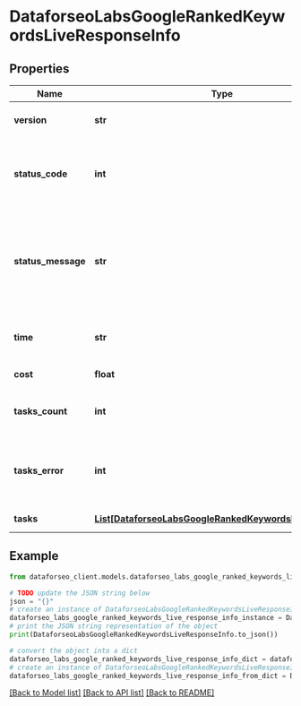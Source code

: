 # DataforseoLabsGoogleRankedKeywordsLiveResponseInfo


## Properties

Name | Type | Description | Notes
------------ | ------------- | ------------- | -------------
**version** | **str** | the current version of the API | [optional] 
**status_code** | **int** | general status code you can find the full list of the response codes here | [optional] 
**status_message** | **str** | general informational message you can find the full list of general informational messages here | [optional] 
**time** | **str** | total execution time, seconds | [optional] 
**cost** | **float** | total tasks cost, USD | [optional] 
**tasks_count** | **int** | the number of tasks in the tasks array | [optional] 
**tasks_error** | **int** | the number of tasks in the tasks array returned with an error | [optional] 
**tasks** | [**List[DataforseoLabsGoogleRankedKeywordsLiveTaskInfo]**](DataforseoLabsGoogleRankedKeywordsLiveTaskInfo.md) | array of tasks | [optional] 

## Example

```python
from dataforseo_client.models.dataforseo_labs_google_ranked_keywords_live_response_info import DataforseoLabsGoogleRankedKeywordsLiveResponseInfo

# TODO update the JSON string below
json = "{}"
# create an instance of DataforseoLabsGoogleRankedKeywordsLiveResponseInfo from a JSON string
dataforseo_labs_google_ranked_keywords_live_response_info_instance = DataforseoLabsGoogleRankedKeywordsLiveResponseInfo.from_json(json)
# print the JSON string representation of the object
print(DataforseoLabsGoogleRankedKeywordsLiveResponseInfo.to_json())

# convert the object into a dict
dataforseo_labs_google_ranked_keywords_live_response_info_dict = dataforseo_labs_google_ranked_keywords_live_response_info_instance.to_dict()
# create an instance of DataforseoLabsGoogleRankedKeywordsLiveResponseInfo from a dict
dataforseo_labs_google_ranked_keywords_live_response_info_from_dict = DataforseoLabsGoogleRankedKeywordsLiveResponseInfo.from_dict(dataforseo_labs_google_ranked_keywords_live_response_info_dict)
```
[[Back to Model list]](../README.md#documentation-for-models) [[Back to API list]](../README.md#documentation-for-api-endpoints) [[Back to README]](../README.md)


